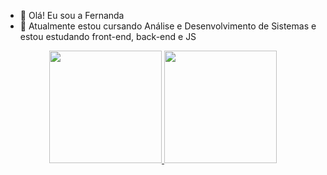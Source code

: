 - 👋 Olá! Eu sou a Fernanda
- 🌱 Atualmente estou cursando Análise  e Desenvolvimento de Sistemas
e estou estudando front-end, back-end e JS
<div align="center"> 
  <a href="https://github.com/fernandawolfart">
  <img height="180em" src="https://github-readme-stats.vercel.app/api?username=fernanda-wolfart&show_icons=true&theme=dracula&include_all_commits=true&count_private=true"/>
  <img height="180em" src="https://github-readme-stats.vercel.app/api/top-langs/?username=fernanda-wolfart&layout=compact&langs_count=7&theme=dracula"/>
</div>
